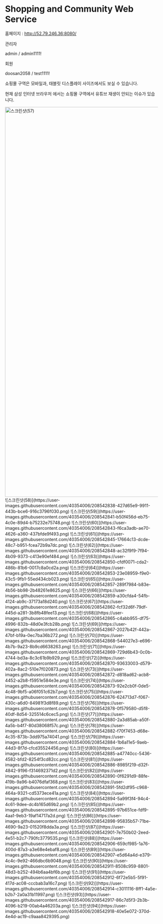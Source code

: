 # Shopping and Community Web Service
홈페이지 : http://52.79.246.36:8080/  

관리자  

admin / admin1111!  

회원  

doosan2058 / test1111!  

쇼핑몰 구역은 모바일과, 태블릿 디스플레이 사이즈에서도 보실 수 있습니다.  

현재 삼성 인터넷 브라우저 에서는 쇼핑몰 구역에서 유튜브 재생이 안되는 이슈가 있습니다.  



<img width="1280" alt="스크린샷(57)" src="https://user-images.githubusercontent.com/40354006/208542830-56715436-8c57-415a-9a46-cf44584f1188.png">
![스크린샷(58)](https://user-images.githubusercontent.com/40354006/208542838-427d65e9-9911-443b-bce6-916c3796f030.png)
![스크린샷(59)](https://user-images.githubusercontent.com/40354006/208542841-b50f456d-eb75-4c0e-89d4-b75232e75748.png)
![스크린샷(60)](https://user-images.githubusercontent.com/40354006/208542843-f6ca3adb-ae70-4626-a360-437bfde9f493.png)
![스크린샷(61)](https://user-images.githubusercontent.com/40354006/208542845-17664c13-dcde-48c7-b951-fcea72b9a7dc.png)
![스크린샷(62)](https://user-images.githubusercontent.com/40354006/208542848-ac32f9f9-7f94-4b09-9373-c413e90ef484.png)
![스크린샷(63)](https://user-images.githubusercontent.com/40354006/208542850-cfdf0071-cda2-486b-81b6-0017c8a0cd2a.png)
![스크린샷(64)](https://user-images.githubusercontent.com/40354006/208542853-23e08959-f9e0-43c5-9fb1-55ed434cb023.png)
![스크린샷(65)](https://user-images.githubusercontent.com/40354006/208542857-289f7984-b83e-4b56-bb98-2b48261e8625.png)
![스크린샷(66)](https://user-images.githubusercontent.com/40354006/208542859-a30cfda4-54fb-4124-ab9c-37173a18d240.png)
![스크린샷(67)](https://user-images.githubusercontent.com/40354006/208542862-fcf32d6f-79df-445d-a281-3b8fb48fee13.png)
![스크린샷(68)](https://user-images.githubusercontent.com/40354006/208542865-c4abb955-df75-4996-832b-48d0e3fcb28b.png)
![스크린샷(69)](https://user-images.githubusercontent.com/40354006/208542867-2027b42f-442a-47bf-b19a-0ec7ba36b272.png)
![스크린샷(70)](https://user-images.githubusercontent.com/40354006/208542868-544027e3-e696-4b7b-9a23-8b9cd6638263.png)
![스크린샷(71)](https://user-images.githubusercontent.com/40354006/208542869-729d6b43-0c0b-4744-bd3a-8c3c61b9b929.png)
![스크린샷(72)](https://user-images.githubusercontent.com/40354006/208542870-93633003-d579-402a-8ac2-510e7f020873.png)
![스크린샷(73)](https://user-images.githubusercontent.com/40354006/208542872-d818ad62-acb8-4452-a2b8-f5951e584e3e.png)
![스크린샷(74)](https://user-images.githubusercontent.com/40354006/208542873-92e2cb0f-0de5-4c48-9bf5-a06f051c62b7.png)
![스크린샷(75)](https://user-images.githubusercontent.com/40354006/208542876-624713d7-f067-430c-a6d0-84981f3d8f89.png)
![스크린샷(76)](https://user-images.githubusercontent.com/40354006/208542878-0f579580-d5f8-40df-8d54-325514c6cec5.png)
![스크린샷(77)](https://user-images.githubusercontent.com/40354006/208542880-2a3d85ab-a50f-4a5b-b4f7-80d38068f57c.png)
![스크린샷(78)](https://user-images.githubusercontent.com/40354006/208542882-f70f7453-d68e-4c35-873b-3dd975a74041.png)
![스크린샷(79)](https://user-images.githubusercontent.com/40354006/208542884-1b6a11e5-9aeb-44d3-8f7d-cfcd35524456.png)
![스크린샷(80)](https://user-images.githubusercontent.com/40354006/208542885-a47740cc-5436-4582-bfd2-8254f3cd82cc.png)
![스크린샷(81)](https://user-images.githubusercontent.com/40354006/208542886-8985f219-d32f-4842-9196-f314692371d2.png)
![스크린샷(82)](https://user-images.githubusercontent.com/40354006/208542890-0f6291d9-88fe-419b-9a96-b4076dfaf368.png)
![스크린샷(83)](https://user-images.githubusercontent.com/40354006/208542891-5fd2df95-c968-464a-9321-cd5373ece41a.png)
![스크린샷(84)](https://user-images.githubusercontent.com/40354006/208542894-5a99f3f4-94c4-4c61-9dee-dc4b165d69b2.png)
![스크린샷(85)](https://user-images.githubusercontent.com/40354006/208542895-97b651ce-fdf9-4aa1-9eb3-19af14717a2d.png)
![스크린샷(86)](https://user-images.githubusercontent.com/40354006/208542898-95835b57-71be-4690-9a23-01520f8dda3a.png)
![스크린샷(87)](https://user-images.githubusercontent.com/40354006/208542901-7e750b02-2eed-4e51-b2c7-790fc3779535.png)
![스크린샷(88)](https://user-images.githubusercontent.com/40354006/208542906-659cf985-1a76-400d-87a3-a3e68e4ebaf8.png)
![스크린샷(89)](https://user-images.githubusercontent.com/40354006/208542907-e5d64a4d-e379-4c4c-9e92-466dbc6b9048.png)
![스크린샷(90)](https://user-images.githubusercontent.com/40354006/208542911-8508c959-8801-48d3-b252-494b6aa4bf6b.png)
![스크린샷(91)](https://user-images.githubusercontent.com/40354006/208542912-6f72e5b5-5f91-417d-ac08-cccbab3a16c7.png)
![스크린샷(92)](https://user-images.githubusercontent.com/40354006/208542914-c3011116-8ff1-4a5e-b2b7-2a0a31b11997.png)
![스크린샷(93)](https://user-images.githubusercontent.com/40354006/208542917-86c7d5f3-2b3b-4096-b219-00ab4a46203a.png)
![스크린샷(94)](https://user-images.githubusercontent.com/40354006/208542918-40e5e072-370d-4e4d-ac19-c9aaa8429395.png)

